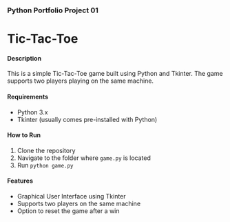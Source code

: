 ### Python Portfolio Project 01

# Tic-Tac-Toe

#### Description
This is a simple Tic-Tac-Toe game built using Python and Tkinter. The game supports two players playing on the same machine.

#### Requirements
- Python 3.x
- Tkinter (usually comes pre-installed with Python)

#### How to Run
1. Clone the repository
2. Navigate to the folder where `game.py` is located
3. Run `python game.py`

#### Features
- Graphical User Interface using Tkinter
- Supports two players on the same machine
- Option to reset the game after a win
